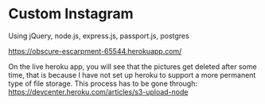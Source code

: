 # Custom Instagram

Using jQuery, node.js, express.js, passport.js, postgres

https://obscure-escarpment-65544.herokuapp.com/

On the live heroku app, you will see that the pictures get deleted after some time, that is because I have not set up heroku to support a more permanent type of file storage. This process has to be gone through: https://devcenter.heroku.com/articles/s3-upload-node
